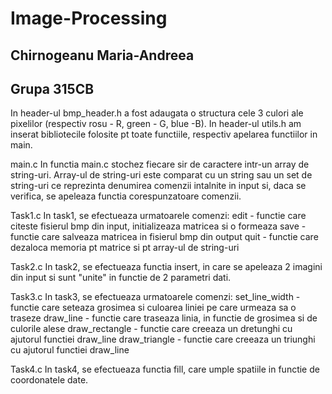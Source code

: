 # Image-Processing

## Chirnogeanu Maria-Andreea
## Grupa 315CB

In header-ul bmp_header.h a fost adaugata o structura cele 3 culori ale pixelilor (respectiv rosu - R, green - G, blue -B).
In header-ul utils.h am inserat bibliotecile folosite pt toate functiile, respectiv apelarea functiilor in main.

main.c
In functia main.c stochez fiecare sir de caractere intr-un array de string-uri.
Array-ul de string-uri este comparat cu un string sau un set de string-uri ce reprezinta denumirea comenzii intalnite in input si, daca se verifica, se apeleaza functia corespunzatoare comenzii.

Task1.c
In task1, se efectueaza urmatoarele comenzi:
edit - functie care citeste fisierul bmp din input, initializeaza matricea si o formeaza
save - functie care salveaza matricea in fisierul bmp din output
quit - functie care dezaloca memoria pt matrice si pt array-ul de string-uri

Task2.c
In task2, se efectueaza functia insert, in care se apeleaza 2 imagini din input si sunt "unite" in functie de 2 parametri dati.

Task3.c
In task3, se efectueaza urmatoarele comenzi:
set_line_width - functie care seteaza grosimea si culoarea liniei pe care urmeaza sa o traseze
draw_line - functie care traseaza linia, in functie de grosimea si de culorile alese
draw_rectangle - functie care creeaza un dretunghi cu ajutorul functiei draw_line
draw_triangle - functie care creeaza un triunghi cu ajutorul functiei draw_line

Task4.c
In task4, se efectueaza functia fill, care umple spatiile in functie de coordonatele date.
